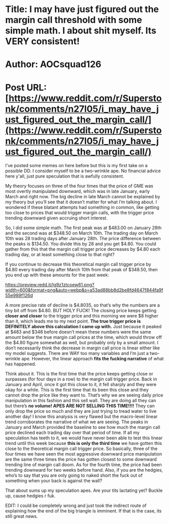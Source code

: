 # Title: I may have just figured out the margin call threshold with some simple math. I about shit myself. Its VERY consistent!
# Author: AOCsquad126
# Post URL: [https://www.reddit.com/r/Superstonk/comments/n27l05/i_may_have_just_figured_out_the_margin_call/](https://www.reddit.com/r/Superstonk/comments/n27l05/i_may_have_just_figured_out_the_margin_call/)


I've posted some memes on here before but this is my first take on a possible DD. I consider myself to be a two-wrinkle ape. No financial advice here y'all, just pure speculation that is awfully consistent.

My theory focuses on three of the four times that the price of GME was most overtly manipulated downward, which was in late January, early March and right now. The big decline in late March cannot be explained by my theory but you’ll see that it doesn’t matter for what I’m talking about. I wondered if these blatant attempts had something in common, like getting too close to prices that would trigger margin calls, with the trigger price trending downward given accruing short interest.

So, I did some simple math. The first peak was at $483.00 on January 28th and the second was at $348.50 on March 10th. The trading day on March 10th was 28 trading days after January 28th. The price difference between the peaks is $134.50. You divide this by 28 and you get $4.80. You could gather from this that the margin call trigger price decreases by $4.80 each trading day, or at least something close to that right?

If you continue to decrease this theoretical margin call trigger price by $4.80 every trading day after March 10th from that peak of $348.50, then you end up with these amounts for the past week:

https://preview.redd.it/lg9z1ztcoew61.png?width=600&format=png&auto=webp&s=a53ad88bb8d2be8fd4647f844fa9f55e989f126d

A more precise rate of decline is $4.8035, so that’s why the numbers are a tiny bit off from $4.80. BUT HOLY FUCK! The closing price keeps getting **closer and closer** to the trigger price and this morning we were $8 higher than it, which leads me to my next point. **The true trigger price is DEFINITELY above this calculation I came up with.** Just because it peaked at $483 and $348 before doesn’t mean these numbers were the same amount below the true margin call prices at the time, which would throw off the $4.80 figure somewhat as well, but probably only by a small amount. I don’t necessarily think the decrease in margin call price is linear either like my model suggests. There are WAY too many variables and I’m just a two-wrinkle ape. However, the linear approach **fits the fucking narrative** of what has happened.

Think about it. This is the first time that the price keeps getting close or surpasses (for four days in a row) to the margin call trigger price. Back in January and April, once it got this close to it, it fell sharply and they were okay for a while. This is the first time that its been this close and they cannot drop the price like they want to. That’s why we are seeing daily price manipulation in this fashion and this sell wall. They are doing all they can but there’s **no volume! APES ARE NOT SELLING THIS TIME!!!!** They can only drop the price so much and they are just trying to tread water to live another day! I know this analysis is very flawed but the macro-level linear trend corroborates the narrative of what we are seeing. The peaks in January and March provided the baseline to see how much the margin call price declined each trading day over that period of time. If all my speculation has teeth to it, we would have never been able to test this linear trend until this week because **this is only the third time** we have gotten this close to the theoretical margin call trigger price. So basically, three of the four times we have seen the most aggressive downward price manipulation are the same three times the price has gotten closest to some downward trending line of margin call doom. As for the fourth time, the price had been trending downward for two weeks before hand. Also, if you are the hedgies, who’s to say that you are only going to naked short the fuck out of something when your back is against the wall?

That about sums up my speculation apes. Are your tits lactating yet? Buckle up, cause hedgies r fuk.

EDIT: I could be completely wrong and just took the indirect route of explaining how the end of the big triangle is imminent. If that is the case, its still great news.